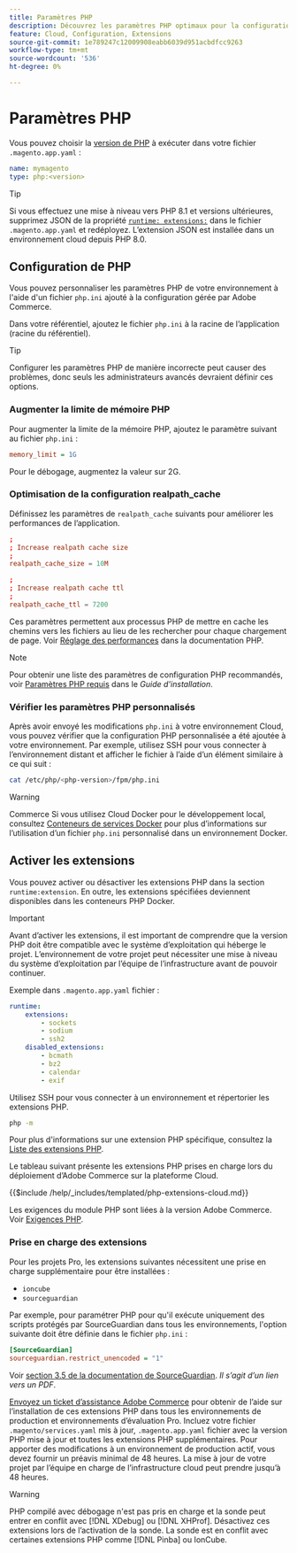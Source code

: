 ```yaml
---
title: Paramètres PHP
description: Découvrez les paramètres PHP optimaux pour la configuration de l'application Commerce dans l'infrastructure cloud.
feature: Cloud, Configuration, Extensions
source-git-commit: 1e789247c12009908eabb6039d951acbdfcc9263
workflow-type: tm+mt
source-wordcount: '536'
ht-degree: 0%

---
```


# Paramètres PHP

Vous pouvez choisir la [version de PHP](https://experienceleague.adobe.com/docs/commerce-operations/installation-guide/system-requirements.html) à exécuter dans votre fichier `.magento.app.yaml` :

```yaml
name: mymagento
type: php:<version>
```

>[!TIP]
>
>Si vous effectuez une mise à niveau vers PHP 8.1 et versions ultérieures, supprimez JSON de la propriété [`runtime: extensions:`](properties.md#runtime) dans le fichier `.magento.app.yaml` et redéployez. L’extension JSON est installée dans un environnement cloud depuis PHP 8.0.

## Configuration de PHP

Vous pouvez personnaliser les paramètres PHP de votre environnement à l&#39;aide d&#39;un fichier `php.ini` ajouté à la configuration gérée par Adobe Commerce.

Dans votre référentiel, ajoutez le fichier `php.ini` à la racine de l’application (racine du référentiel).

>[!TIP]
>
>Configurer les paramètres PHP de manière incorrecte peut causer des problèmes, donc seuls les administrateurs avancés devraient définir ces options.

### Augmenter la limite de mémoire PHP

Pour augmenter la limite de la mémoire PHP, ajoutez le paramètre suivant au fichier `php.ini` :

```ini
memory_limit = 1G
```

Pour le débogage, augmentez la valeur sur 2G.

### Optimisation de la configuration realpath_cache

Définissez les paramètres de `realpath_cache` suivants pour améliorer les performances de l’application.

```conf
;
; Increase realpath cache size
;
realpath_cache_size = 10M

;
; Increase realpath cache ttl
;
realpath_cache_ttl = 7200
```

Ces paramètres permettent aux processus PHP de mettre en cache les chemins vers les fichiers au lieu de les rechercher pour chaque chargement de page. Voir [Réglage des performances](https://www.php.net/manual/en/ini.core.php) dans la documentation PHP.

>[!NOTE]
>
>Pour obtenir une liste des paramètres de configuration PHP recommandés, voir [Paramètres PHP requis](https://experienceleague.adobe.com/docs/commerce-operations/installation-guide/prerequisites/php-settings.html) dans le _Guide d&#39;installation_.

### Vérifier les paramètres PHP personnalisés

Après avoir envoyé les modifications `php.ini` à votre environnement Cloud, vous pouvez vérifier que la configuration PHP personnalisée a été ajoutée à votre environnement. Par exemple, utilisez SSH pour vous connecter à l’environnement distant et afficher le fichier à l’aide d’un élément similaire à ce qui suit :

```bash
cat /etc/php/<php-version>/fpm/php.ini
```

>[!WARNING]
>
>Commerce Si vous utilisez Cloud Docker pour le développement local, consultez [Conteneurs de services Docker](https://developer.adobe.com/commerce/cloud-tools/docker/containers/service/#fpm-container) pour plus d’informations sur l’utilisation d’un fichier `php.ini` personnalisé dans un environnement Docker.

## Activer les extensions

Vous pouvez activer ou désactiver les extensions PHP dans la section `runtime:extension`. En outre, les extensions spécifiées deviennent disponibles dans les conteneurs PHP Docker.

>[!IMPORTANT]
>
>Avant d’activer les extensions, il est important de comprendre que la version PHP doit être compatible avec le système d’exploitation qui héberge le projet. L’environnement de votre projet peut nécessiter une mise à niveau du système d’exploitation par l’équipe de l’infrastructure avant de pouvoir continuer.

Exemple dans `.magento.app.yaml` fichier :

```yaml
runtime:
    extensions:
        - sockets
        - sodium
        - ssh2
    disabled_extensions:
        - bcmath
        - bz2
        - calendar
        - exif
```

Utilisez SSH pour vous connecter à un environnement et répertorier les extensions PHP.

```bash
php -m
```

Pour plus d&#39;informations sur une extension PHP spécifique, consultez la [Liste des extensions PHP](https://www.php.net/manual/en/extensions.alphabetical.php).

Le tableau suivant présente les extensions PHP prises en charge lors du déploiement d’Adobe Commerce sur la plateforme Cloud.

{{$include /help/_includes/templated/php-extensions-cloud.md}}

Les exigences du module PHP sont liées à la version Adobe Commerce. Voir [Exigences PHP](https://experienceleague.adobe.com/docs/commerce-operations/installation-guide/prerequisites/php-settings.html).

### Prise en charge des extensions

Pour les projets Pro, les extensions suivantes nécessitent une prise en charge supplémentaire pour être installées :

- `ioncube`
- `sourceguardian`

Par exemple, pour paramétrer PHP pour qu&#39;il exécute uniquement des scripts protégés par SourceGuardian dans tous les environnements, l&#39;option suivante doit être définie dans le fichier `php.ini` :

```ini
[SourceGuardian]
sourceguardian.restrict_unencoded = "1"
```

Voir [section 3.5 de la documentation de SourceGuardian](https://sourceguardian.com/demofiles/files/SourceGuardian%20for%20Linux%20User%20Manual.pdf). _Il s’agit d’un lien vers un PDF_.

[Envoyez un ticket d’assistance Adobe Commerce](https://experienceleague.adobe.com/docs/commerce-knowledge-base/kb/help-center-guide/magento-help-center-user-guide.html#submit-ticket) pour obtenir de l’aide sur l’installation de ces extensions PHP dans tous les environnements de production et environnements d’évaluation Pro. Incluez votre fichier `.magento/services.yaml` mis à jour, `.magento.app.yaml` fichier avec la version PHP mise à jour et toutes les extensions PHP supplémentaires. Pour apporter des modifications à un environnement de production actif, vous devez fournir un préavis minimal de 48 heures. La mise à jour de votre projet par l’équipe en charge de l’infrastructure cloud peut prendre jusqu’à 48 heures.

>[!WARNING]
>
>PHP compilé avec débogage n&#39;est pas pris en charge et la sonde peut entrer en conflit avec [!DNL XDebug] ou [!DNL XHProf]. Désactivez ces extensions lors de l’activation de la sonde. La sonde est en conflit avec certaines extensions PHP comme [!DNL Pinba] ou IonCube.
